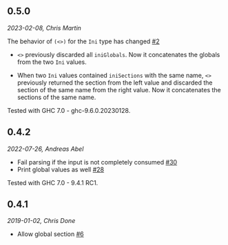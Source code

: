 ## 0.5.0

_2023-02-08, Chris Martin_

The behavior of `(<>)` for the `Ini` type has changed
[#2](https://github.com/andreasabel/ini/issues/2)

- `<>` previously discarded all `iniGlobals`. Now it concatenates
  the globals from the two `Ini` values.

- When two `Ini` values contained `iniSections` with the same name,
  `<>` previously returned the section from the left value and
  discarded the section of the same name from the right value.
  Now it concatenates the sections of the same name.

Tested with GHC 7.0 - ghc-9.6.0.20230128.

## 0.4.2

_2022-07-26, Andreas Abel_

- Fail parsing if the input is not completely consumed [#30](https://github.com/chrisdone/ini/pull/30)
- Print global values as well [#28](https://github.com/chrisdone/ini/pull/28)

Tested with GHC 7.0 - 9.4.1 RC1.

## 0.4.1

_2019-01-02, Chris Done_

- Allow global section [#6](https://github.com/chrisdone/ini/issues/6)
